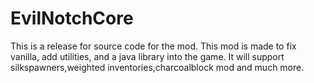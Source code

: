# EvilNotchCore
This is a release for source code for the mod. This mod is made to fix vanilla, add utilities, and a java library into the game. It will support silkspawners,weighted inventories,charcoalblock mod and much more.
